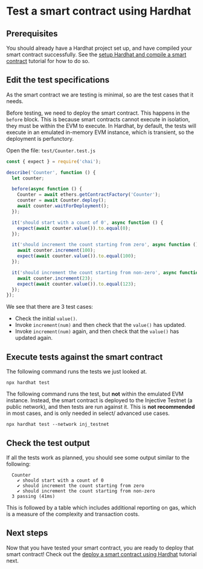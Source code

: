 # Test a smart contract using Hardhat

## Prerequisites

You should already have a Hardhat project set up, and have compiled your smart contract successfully.
See the [setup Hardhat and compile a smart contract](./compile-hardhat.md) tutorial for how to do so.

## Edit the test specifications

As the smart contract we are testing is minimal, so are the test cases that it needs.

Before testing, we need to deploy the smart contract.
This happens in the `before` block.
This is because smart contracts cannot execute in isolation, they must be within the EVM to execute.
In Hardhat, by default, the tests will execute in an emulated in-memory EVM instance, which is transient, so the deployment is perfunctory.

Open the file: `test/Counter.test.js`

```js
const { expect } = require('chai');

describe('Counter', function () {
  let counter;

  before(async function () {
    Counter = await ethers.getContractFactory('Counter');
    counter = await Counter.deploy();
    await counter.waitForDeployment();
  });

  it('should start with a count of 0', async function () {
    expect(await counter.value()).to.equal(0);
  });

  it('should increment the count starting from zero', async function () {
    await counter.increment(100);
    expect(await counter.value()).to.equal(100);
  });

  it('should increment the count starting from non-zero', async function () {
    await counter.increment(23);
    expect(await counter.value()).to.equal(123);
  });
});

```

We see that there are 3 test cases:

- Check the initial `value()`.
- Invoke `increment(num)` and then check that the `value()` has updated.
- Invoke `increment(num)` again, and then check that the `value()` has updated again.

## Execute tests against the smart contract

The following command runs the tests we just looked at.

```shell
npx hardhat test
```

The following command runs the test, but **not** within the emulated EVM instance.
Instead, the smart contract is deployed to the Injective Testnet (a public network), and then tests are run against it.
This is **not recommended** in most cases, and is only needed in select/ advanced use cases.

```shell
npx hardhat test --network inj_testnet
```

## Check the test output

If all the tests work as planned, you should see some output similar to the following:

```text
  Counter
    ✔ should start with a count of 0
    ✔ should increment the count starting from zero
    ✔ should increment the count starting from non-zero
  3 passing (41ms)
```

This is followed by a table which includes additional reporting on gas, which is a measure of the complexity and transaction costs.

## Next steps

Now that you have tested your smart contract, you are ready to deploy that smart contract!
Check out the [deploy a smart contract using Hardhat](./deploy-hardhat.md) tutorial next.
